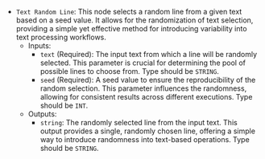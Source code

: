 - `Text Random Line`: This node selects a random line from a given text based on a seed value. It allows for the randomization of text selection, providing a simple yet effective method for introducing variability into text processing workflows.
    - Inputs:
        - `text` (Required): The input text from which a line will be randomly selected. This parameter is crucial for determining the pool of possible lines to choose from. Type should be `STRING`.
        - `seed` (Required): A seed value to ensure the reproducibility of the random selection. This parameter influences the randomness, allowing for consistent results across different executions. Type should be `INT`.
    - Outputs:
        - `string`: The randomly selected line from the input text. This output provides a single, randomly chosen line, offering a simple way to introduce randomness into text-based operations. Type should be `STRING`.
